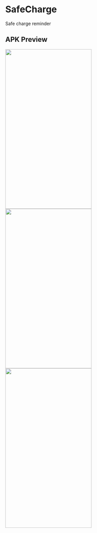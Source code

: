 # SafeCharge
Safe charge reminder

## APK Preview
<img src="https://github.com/SAJAD-net/SafeCharge/assets/71703544/d657f8e6-f184-4fda-8b64-cfb4b6685204" width="270" height="500" /> <img src="https://github.com/SAJAD-net/SafeCharge/assets/71703544/d2e69521-a9ca-441b-8253-cc143d23f138" width="270" height="500" /> <img src="https://github.com/SAJAD-net/SafeCharge/assets/71703544/d8572e88-42c8-4b8b-9cde-ddba7e6c7f06" width="270" height="500" />
